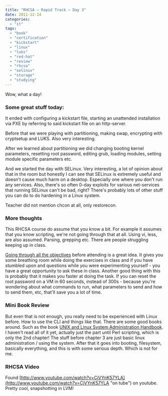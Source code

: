 ```yaml
---
title: "RHCSA – Rapid Track – Day 3"
date: 2011-12-14
categories: 
  - "it"
tags: 
  - "book"
  - "certification"
  - "kickstart"
  - "linux"
  - "luks"
  - "red-hat"
  - "review"
  - "rhcsa"
  - "selinux"
  - "storage"
  - "studying"
---
```


Wow, what a day!

### Some great stuff today:

It ended with configuring a kickstart file, starting an unattended installation via PXE by referring to said kickstart file on an http-server.

Before that we were playing with partitioning, making swap, encrypting with cryptsetup and LUKS. Also very interesting.

After we learned about partitioning we did changing booting kernel parameters, resetting root password, editing grub, loading modules, setting module specific parameters etc.

And we started the day with SELinux. Very interesting, a lot of opinion about that in the room but honestly I can see that SELinux is extremely useful and doesn't cause much harm on a desktop. Especially one where you don't run any services. Also, there's so often 0-day exploits for various net-services that running SELinux can't be bad, right? There's probably lots of other stuff you can do to do hardening in a Linux system.

Teacher did not mention chcon at all, only restorecon.

### More thoughts

This RHCSA course do assume that you know a bit. For example it assumes that you know scripting, we're not going through that at all. Using vi, less, are also assumed. Parsing, grepping etc. There are people struggling keeping up in class.

[Going through all the objectives](http://www.guldmyr.com/blog/rhcsa-preparation/ "Red Hat Certification – RHCSA – Preparation") before attending is a great idea. It gives you some breathing room while doing the exercises in class and if you have stumbled upon and questions while you were experimenting yourself - you have a great opportunity to ask these in class. Another good thing with this is probably that it makes you faster at doing the task. If you can reset the root password on a VM in 60 seconds, instead of 300s - because you're wondering about what commands to run, what parameters to send and how to send them, etc, that'll save you a lot of time.

### Mini Book Review

But even that is not enough, you really need to be experienced with Linux before. How to use the CLI and things like that. There are some good books around. Such as the book [UNIX and Linux System Administration Handbook](http://www.amazon.com/UNIX-Linux-System-Administration-Handbook/dp/0131480057 "Link to Amazon."). I haven't read all of it yet, actually just the part until Perl scripting, which is only the 2nd chapter! The stuff before chapter 3 are just basic linux administration / using the system. After that it goes into booting, filesystem, basically everything, and this is with some serious depth. Which is not for me.

### RHCSA Video

Found [http://www.youtube.com/watch?v=CjVYnK57YLA](http://www.youtube.com/watch?v=CjVYnK57YLA "on tube") on youtube. Pretty cool, snapshotting in LVM!
